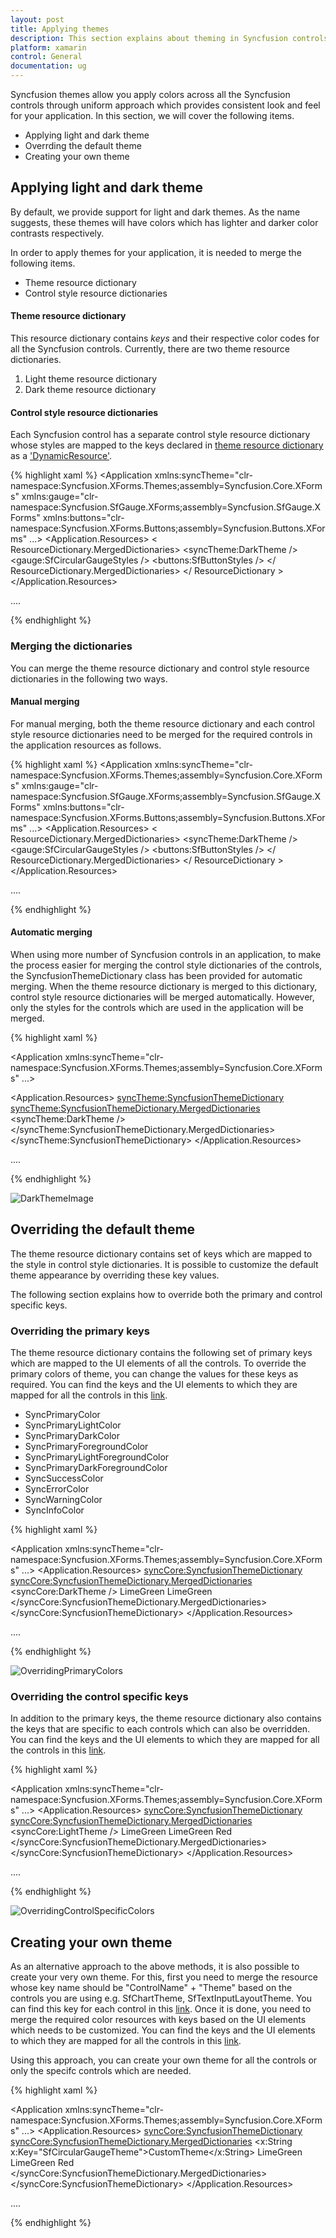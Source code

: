 ```yaml
---
layout: post
title: Applying themes
description: This section explains about theming in Syncfusion controls and how to override the key values for further customization
platform: xamarin
control: General
documentation: ug
---
```


Syncfusion themes allow you apply colors across all the Syncfusion controls through uniform approach which provides consistent look and feel for your application. In this section, we will cover the following items. 

* Applying light and dark theme
* Overrding the default theme
* Creating your own theme

## Applying light and dark theme

By default, we provide support for light and dark themes. As the name suggests, these themes will have colors which has lighter and darker color contrasts respectively.

In order to apply themes for your application, it is needed to merge the following items.

* Theme resource dictionary
* Control style resource dictionaries

#### Theme resource dictionary

This resource dictionary contains *keys* and their respective color codes for all the Syncfusion controls. Currently, there are two theme resource dictionaries.

1. Light theme resource dictionary
2. Dark theme resource dictionary

#### Control style resource dictionaries

Each Syncfusion control has a separate control style resource dictionary whose styles are mapped to the keys declared in [theme resource dictionary](https://help.syncfusion.com/xamarin/themes/themes#theme-resource-dictionary) as a ['DynamicResource'](https://docs.microsoft.com/en-us/xamarin/xamarin-forms/user-interface/styles/xaml/dynamic).

{% highlight xaml %}
<Application xmlns:syncTheme="clr-namespace:Syncfusion.XForms.Themes;assembly=Syncfusion.Core.XForms"
xmlns:gauge="clr-namespace:Syncfusion.SfGauge.XForms;assembly=Syncfusion.SfGauge.XForms" 
xmlns:buttons="clr-namespace:Syncfusion.XForms.Buttons;assembly=Syncfusion.Buttons.XForms"
             ...>
<Application.Resources>
        <ResourceDictionary>
            < ResourceDictionary.MergedDictionaries>
                <!-- Theme resource dictionary -->
                <syncTheme:DarkTheme />
                <!-- Control style resource dictionaries -->
                <gauge:SfCircularGaugeStyles />
                <buttons:SfButtonStyles />
            </ ResourceDictionary.MergedDictionaries>
        </ ResourceDictionary >
</Application.Resources>

....

</Application>

{% endhighlight %}

### Merging the dictionaries

You can merge the theme resource dictionary and control style resource dictionaries in the following two ways.

#### Manual merging

For manual merging, both the theme resource dictionary and each control style resource dictionaries need to be merged for the required controls in the application resources as follows.

{% highlight xaml %}
<Application xmlns:syncTheme="clr-namespace:Syncfusion.XForms.Themes;assembly=Syncfusion.Core.XForms"
xmlns:gauge="clr-namespace:Syncfusion.SfGauge.XForms;assembly=Syncfusion.SfGauge.XForms" 
xmlns:buttons="clr-namespace:Syncfusion.XForms.Buttons;assembly=Syncfusion.Buttons.XForms"
             ...>
<Application.Resources>
        <ResourceDictionary>
            < ResourceDictionary.MergedDictionaries>
                <!-- Theme resource dictionary -->
                <syncTheme:DarkTheme />
                <!-- Control style resource dictionaries -->
                <gauge:SfCircularGaugeStyles />
                <buttons:SfButtonStyles />
            </ ResourceDictionary.MergedDictionaries>
        </ ResourceDictionary >
</Application.Resources>

....

</Application>

{% endhighlight %}

#### Automatic merging

When using more number of Syncfusion controls in an application, to make the process easier for merging the control style dictionaries of the controls, the SyncfusionThemeDictionary class has been provided for automatic merging. When the theme resource dictionary is merged to this dictionary, control style resource dictionaries will be merged automatically. However, only the styles for the controls which are used in the application will be merged.

{% highlight xaml %}

<Application xmlns:syncTheme="clr-namespace:Syncfusion.XForms.Themes;assembly=Syncfusion.Core.XForms"
             ...>

<Application.Resources>
    <syncTheme:SyncfusionThemeDictionary>
        <syncTheme:SyncfusionThemeDictionary.MergedDictionaries>
            <!-- Theme resource dictionary -->
            <syncTheme:DarkTheme />
        </syncTheme:SyncfusionThemeDictionary.MergedDictionaries>
    </syncTheme:SyncfusionThemeDictionary>
</Application.Resources>

....

</Application>

{% endhighlight %}

![DarkThemeImage](Images/DarkTheme.png)

## Overriding the default theme

The theme resource dictionary contains set of keys which are mapped to the style in control style dictionaries. It is possible to customize the default theme appearance by overriding these key values.

The following section explains how to override both the primary and control specific keys.

### Overriding the primary keys

The theme resource dictionary contains the following set of primary keys which are mapped to the UI elements of all the controls. To override the primary colors of theme, you can change the values for these keys as required. You can find the keys and the UI elements to which they are mapped for all the controls in this [link](https://help.syncfusion.com/xamarin/themes/keys).

* SyncPrimaryColor
* SyncPrimaryLightColor
* SyncPrimaryDarkColor
* SyncPrimaryForegroundColor
* SyncPrimaryLightForegroundColor
* SyncPrimaryDarkForegroundColor
* SyncSuccessColor
* SyncErrorColor
* SyncWarningColor
* SyncInfoColor

{% highlight xaml %}

<Application xmlns:syncTheme="clr-namespace:Syncfusion.XForms.Themes;assembly=Syncfusion.Core.XForms"
             ...>
<Application.Resources>
    <syncCore:SyncfusionThemeDictionary>
        <syncCore:SyncfusionThemeDictionary.MergedDictionaries>
            <syncCore:DarkTheme />
                <ResourceDictionary>
                    <Color x:Key="SyncPrimaryColor">LimeGreen</Color>
                    <Color x:Key="SyncPrimaryLightColor">LimeGreen</Color>
                </ResourceDictionary>
        </syncCore:SyncfusionThemeDictionary.MergedDictionaries>
    </syncCore:SyncfusionThemeDictionary>
</Application.Resources>

....

</Application>

{% endhighlight %}

![OverridingPrimaryColors](Images/DarkThemePrimaryColors.png)

### Overriding the control specific keys

In addition to the primary keys, the theme resource dictionary also contains the keys that are specific to each controls which can also be overridden. You can find the keys and the UI elements to which they are mapped for all the controls in this [link](https://help.syncfusion.com/xamarin/themes/keys).

{% highlight xaml %}

<Application xmlns:syncTheme="clr-namespace:Syncfusion.XForms.Themes;assembly=Syncfusion.Core.XForms"
             ...>
<Application.Resources>
    <syncCore:SyncfusionThemeDictionary>
        <syncCore:SyncfusionThemeDictionary.MergedDictionaries>
            <syncCore:LightTheme />
            <ResourceDictionary>
                <Color x:Key="SyncPrimaryColor">LimeGreen</Color>
                <Color x:Key="SyncPrimaryLightColor">LimeGreen</Color>
                <Color x:Key="SfCircularGaugeScaleRimColor">Red</Color>
            </ResourceDictionary>
        </syncCore:SyncfusionThemeDictionary.MergedDictionaries>
    </syncCore:SyncfusionThemeDictionary>
</Application.Resources>

....

</Application>

{% endhighlight %}

![OverridingControlSpecificColors](Images/DarkTheme_ControlSpecific.png)

## Creating your own theme

As an alternative approach to the above methods, it is also possible to create your very own theme. For this, first you need to merge the resource whose key name should be "ControlName" + "Theme" based on the controls you are using e.g. SfChartTheme, SfTextInputLayoutTheme. You can find this key for each control in this [link](https://help.syncfusion.com/xamarin/themes/keys). Once it is done, you need to merge the required color resources with keys based on the UI elements which needs to be customized. You can find the keys and the UI elements to which they are mapped for all the controls in this [link](https://help.syncfusion.com/xamarin/themes/keys).

Using this approach, you can create your own theme for all the controls or only the specifc controls which are needed. 

{% highlight xaml %}

<Application xmlns:syncTheme="clr-namespace:Syncfusion.XForms.Themes;assembly=Syncfusion.Core.XForms"
             ...>
<Application.Resources>
    <syncCore:SyncfusionThemeDictionary>
        <syncCore:SyncfusionThemeDictionary.MergedDictionaries>
            <ResourceDictionary>
                <x:String x:Key="SfCircularGaugeTheme">CustomTheme</x:String> 
                <Color x:Key="SyncPrimaryColor">LimeGreen</Color>
                <Color x:Key="SyncPrimaryLightColor">LimeGreen</Color>
                <Color x:Key="SfCircularGaugeScaleRimColor">Red</Color>
            </ResourceDictionary>
        </syncCore:SyncfusionThemeDictionary.MergedDictionaries>
    </syncCore:SyncfusionThemeDictionary>
</Application.Resources>

....

</Application>

{% endhighlight %}

 





